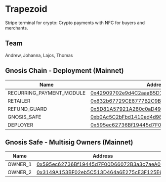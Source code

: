 # Trapezoid
Stripe terminal for crypto: Crypto payments with NFC for buyers and merchants.

## Team
Andrew, Johanna, Lajos, Thomas

## Gnosis Chain - Deployment (Mainnet)
| Name  | Address |
| ------------- | ------------- |
| RECURRING_PAYMENT_MODULE | [0x42909702e9d4C2aaaB5D131871B75cCeCa38099F](https://blockscout.com/xdai/mainnet/address/0x42909702e9d4C2aaaB5D131871B75cCeCa38099F)  |
| RETAILER  | [0x832b67729CE8777B2C9BD1fAa22756Fb7303B3eB](https://blockscout.com/xdai/mainnet/address/0x832b67729CE8777B2C9BD1fAa22756Fb7303B3eB)  |
| REFUND_GUARD  | [0x5D81A57921A280c0aD4949E7D2af1CaB3D144FA0](https://blockscout.com/xdai/mainnet/address/0x5D81A57921A280c0aD4949E7D2af1CaB3D144FA0)  |
| GNOSIS_SAFE  | [0xb0Ac5C2bFbd1410ed4d98dC06bEDe025aF619d1f](https://blockscout.com/xdai/mainnet/address/0xb0Ac5C2bFbd1410ed4d98dC06bEDe025aF619d1f)  |
| DEPLOYER  | [0x595ec62736Bf19445d7F00D66072B3a3c7aeA0F5](https://blockscout.com/xdai/mainnet/address/0x595ec62736Bf19445d7F00D66072B3a3c7aeA0F5)  |

## Gnosis Safe - Multisig Owners (Mainnet)
| Name  | Address |
| ------------- | ------------- |
| OWNER_1  | [0x595ec62736Bf19445d7F00D66072B3a3c7aeA0F5](https://blockscout.com/xdai/mainnet/address/0x595ec62736Bf19445d7F00D66072B3a3c7aeA0F5)  |
| OWNER_2  | [0x3149A153BF02eb5C513D464a6E275cE3F125E656](https://blockscout.com/xdai/mainnet/address/0x3149A153BF02eb5C513D464a6E275cE3F125E656)  |
